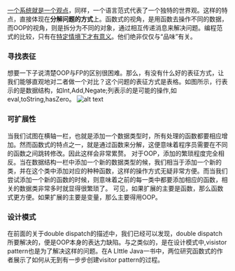 [一个系统就是一个观点](https://book.douban.com/subject/26298694/)，同样，一个语言范式代表了一个独特的世界观。这样的特点，直接体现在**分解问题的方式**上。函数式的视角，是用函数去操作不同的数据，而OOP的视角，则是拆分为不同的对象，通过相互传递消息来解决问题。编程范式的比较，只有在[特定情境下才有意义](https://terrificjhony.gitbooks.io/intuition-pumps/content/29-the-wandering-two-bitser,twin-earth,and-the-giant-robot.html)。他们绝非仅仅与“品味”有关。
### 寻找表征
想要一下子说清楚OOP与FP的区别很困难。那么，有没有什么好的表征方式，让我们能够直观地对二者做一个对比？这个问题的表征方式是表格。如图所示，行表示的是数据结构，如Int,Add,Negate;列表示的是可能的操作,如eval,toString,hasZero。
![alt text](/Users/mac/www.jiangxinwen.com/gitbook.jiangxinwen.com/Programming-Languages/assets/extensibility.png "extensibility")

### 可扩展性
当我们试图在横轴一栏，也就是添加一个数据类型时，所有处理的函数都要相应增加。然而函数式的特点之一，就是通过函数来分解，这便意味着程序员需要在不同的函数之间跳转修改。因此这样会非常累赘。
对于OOP，添加的繁琐程度完全相反。当在数据结构一栏中添加一个新的数据类型的候，我们相当于添加一个新的类，并在这个类中添加对应的种种函数，这样的操作方式无疑非常方便。而当我们尝试添加一个新的函数的时候，则意味着之前的每一类中都要添加相应的函数，相关的数据类非常多时就显得很繁琐了。
可见，如果扩展的主要是函数，那么函数式更方便。如果扩展的主要是变量，那么主要得用OOP。

### 设计模式
在前面的关于double dispatch的描述中，我们已经可以发现，double dispatch所要解决的，便是OOP本身的表达力缺陷。与之类似的，是在设计模式中,visistor pattern也是为了解决这样的问题。在A LIttle Java一书中，两位研究函数式的作者展示了如何从无到有一步步创建visitor pattern的过程。

